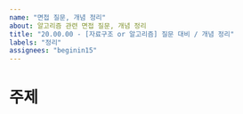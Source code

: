 ```yaml
---
name: "면접 질문, 개념 정리"
about: 알고리즘 관련 면접 질문, 개념 정리
title: "20.00.00 - [자료구조 or 알고리즘] 질문 대비 / 개념 정리"
labels: "정리"
assignees: "beginin15"
---
```


# 주제
